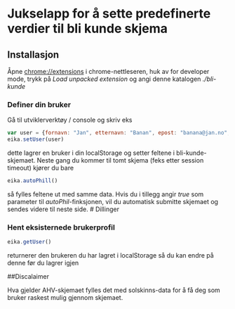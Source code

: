 # Jukselapp for å sette predefinerte verdier til bli kunde skjema


## Installasjon
Åpne [chrome://extensions](chrome://extensions) i chrome-nettleseren, huk av for developer mode, trykk på _Load unpacked extension_
og angi denne katalogen _./bli-kunde_


### Definer din bruker

Gå til utviklerverktøy / console og skriv eks

```javascript
var user = {fornavn: "Jan", etternavn: "Banan", epost: "banana@jan.no", mobil: 99887766, fnr: "05050599887"}
eika.setUser(user)

```

dette lagrer en bruker i din localStorage og setter feltene i bli-kunde-skjemaet. Neste gang du kommer til tomt skjema (feks etter session timeout)
kjører du bare

```javascript
eika.autoPhill()
```

så fylles feltene ut med samme data. Hvis du i tillegg angir _true_ som parameter til _autoPhil_-finksjonen, vil du automatisk submitte
skjemaet og sendes videre til neste side. # Dillinger


### Hent eksisternede brukerprofil
```javascript
eika.getUser()
```
returnerer den brukeren du har lagret i localStorage så du kan endre på denne før du lagrer igjen


##Discalaimer

Hva gjelder AHV-skjemaet fylles det med solskinns-data for å få deg som bruker raskest mulig gjennom skjemaet.
